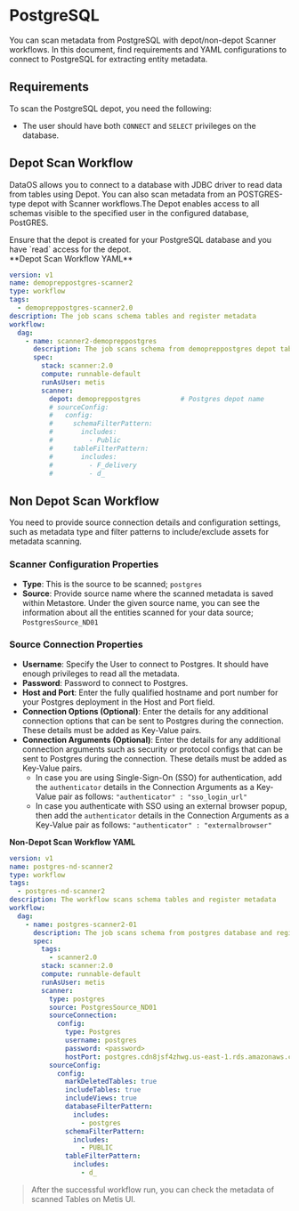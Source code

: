 # PostgreSQL
You can scan metadata from PostgreSQL with depot/non-depot Scanner workflows. In this document, find requirements and YAML configurations to connect to PostgreSQL for extracting entity metadata. 

## Requirements

To scan the PostgreSQL depot, you need the following:

- The user should have both `CONNECT` and `SELECT`  privileges  on the database.

## Depot Scan Workflow 
DataOS allows you to connect to a database with JDBC driver to read data from tables using Depot. You can also scan metadata from an POSTGRES-type depot with Scanner workflows.The Depot enables access to all schemas visible to the specified user in the configured database, PostGRES.

<aside class="callout">
Ensure that the depot is created for your PostgreSQL database and you have `read` access for the depot.
</aside>
**Depot Scan Workflow YAML**


```yaml
version: v1
name: demopreppostgres-scanner2
type: workflow
tags:
  - demopreppostgres-scanner2.0
description: The job scans schema tables and register metadata
workflow:
  dag:
    - name: scanner2-demopreppostgres
      description: The job scans schema from demopreppostgres depot tables and register metadata to metis2
      spec:
        stack: scanner:2.0
        compute: runnable-default
        runAsUser: metis
        scanner:
          depot: demopreppostgres          # Postgres depot name
          # sourceConfig:
          #   config:
          #     schemaFilterPattern:
          #       includes:
          #         - Public
          #     tableFilterPattern:
          #       includes:
          #         - F_delivery
          #         - d_
```

## Non Depot Scan Workflow

You need to provide source connection details and configuration settings, such as metadata type and filter patterns to include/exclude assets for metadata scanning. 

### **Scanner Configuration Properties**

- **Type**: This is the source to be scanned; `postgres`
- **Source**: Provide source name where the scanned metadata is saved within Metastore. Under the given source name, you can see the information about all the entities scanned for your data source; `PostgresSource_ND01`

### **Source Connection Properties**

- **Username**: Specify the User to connect to Postgres. It should have enough privileges to read all the metadata.
- **Password**: Password to connect to Postgres.
- **Host and Port**: Enter the fully qualified hostname and port number for your Postgres deployment in the Host and Port field.
- **Connection Options (Optional)**: Enter the details for any additional connection options that can be sent to Postgres during the connection. These details must be added as Key-Value pairs.
- **Connection Arguments (Optional)**: Enter the details for any additional connection arguments such as security or protocol configs that can be sent to Postgres during the connection. These details must be added as Key-Value pairs.
    - In case you are using Single-Sign-On (SSO) for authentication, add the `authenticator` details in the Connection Arguments as a Key-Value pair as follows: `"authenticator" : "sso_login_url"`
    - In case you authenticate with SSO using an external browser popup, then add the `authenticator` details in the Connection Arguments as a Key-Value pair as follows: `"authenticator" : "externalbrowser"`

**Non-Depot Scan Workflow YAML**

```yaml
version: v1
name: postgres-nd-scanner2
type: workflow
tags:
  - postgres-nd-scanner2
description: The workflow scans schema tables and register metadata
workflow:
  dag:
    - name: postgres-scanner2-01
      description: The job scans schema from postgres database and register metadata to metis2
      spec:
        tags:
          - scanner2.0
        stack: scanner:2.0
        compute: runnable-default
        runAsUser: metis
        scanner:
          type: postgres
          source: PostgresSource_ND01
          sourceConnection:
            config:
              type: Postgres
              username: postgres
              password: <password>
              hostPort: postgres.cdn8jsf4zhwg.us-east-1.rds.amazonaws.com:5432
          sourceConfig:
            config:
              markDeletedTables: true
              includeTables: true
              includeViews: true
              databaseFilterPattern:
                includes:
                  - postgres
              schemaFilterPattern:
                includes:
                  - PUBLIC
              tableFilterPattern:
                includes:
                  - d_
```

> After the successful workflow run, you can check the metadata of scanned Tables on Metis UI.

